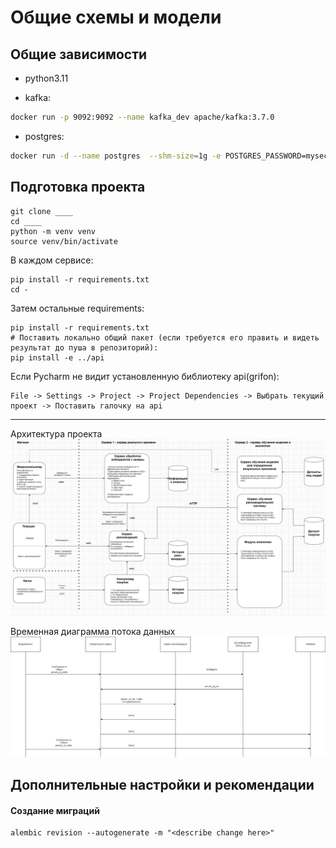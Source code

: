 # Общие схемы и модели

## Общие зависимости

- python3.11

- kafka:
```bash
docker run -p 9092:9092 --name kafka_dev apache/kafka:3.7.0
```

- postgres:
```bash
docker run -d --name postgres  --shm-size=1g -e POSTGRES_PASSWORD=mysecretpassword -p 5432:5432 -d postgres -c fsync=off
```


## Подготовка проекта

    git clone ____
    cd ____
    python -m venv venv
    source venv/bin/activate

В каждом сервисе:

    pip install -r requirements.txt
    cd -

Затем остальные requirements:

    pip install -r requirements.txt
    # Поставить локально общий пакет (если требуется его править и видеть результат до пуша в репозиторий):
    pip install -e ../api

Если Pycharm не видит установленную библиотеку api(grifon):
    
    File -> Settings -> Project -> Project Dependencies -> Выбрать текущий проект -> Поставить галочку на api

___

Архитектура проекта
![img.png](res/architecture.png)

Временная диаграмма потока данных
![data_diagramm.png](res%2Fdata_diagramm.png)

## Дополнительные настройки и рекомендации

#### Создание миграций
    
    alembic revision --autogenerate -m "<describe change here>"

